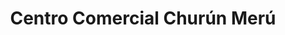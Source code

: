 ---
title: "Centro Comercial Churún Merú"
url: /barquisimeto/centro-comercial-churun-meru/
shop: centro comercial
---